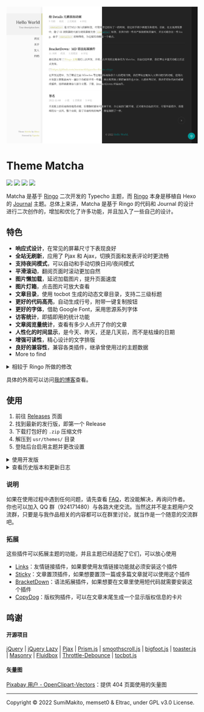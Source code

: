 ![](screenshot.png)

# Theme Matcha

<a href="https://typecho.org"><img src="https://img.shields.io/badge/typecho-1.2.0-brightgreen?style=flat-square"></a> 
<a href="LICENSE"><img src="https://img.shields.io/badge/license-GPL v3.0-blue.svg?style=flat-square"></a> 
<a href="#"><img src="https://img.shields.io/badge/made%20with-%E2%9D%A4-ff69b4.svg?style=flat-square"></a>
<a href="https://github.com/BigCoke233/matcha/releases"><img src="https://img.shields.io/github/v/release/BigCoke233/matcha?display_name=tag&style=flat-square"></a>


Matcha 是基于 [Ringo](https://github.com/memset0/typecho-theme-ringo) 二次开发的 Typecho 主题，而 [Ringo](https://github.com/memset0/typecho-theme-ringo) 本身是移植自 Hexo 的 [Journal](https://github.com/SumiMakito/hexo-theme-Journal) 主题。总体上来讲，Matcha 是基于 Ringo 的代码和 Journal 的设计进行二次创作的，增加和优化了许多功能，并且加入了一些自己的设计。

## 特色

- **响应式设计**，在常见的屏幕尺寸下表现良好
- **全站无刷新**，应用了 Pjax 和 Ajax，切换页面和发表评论时更流畅
- **支持夜间模式**，可以自动和手动切换日间/夜间模式
- **平滑滚动**，翻阅页面时滚动更加自然
- **图片懒加载**，延迟加载图片，提升页面速度
- **图片灯箱**，点击图片可放大查看
- **文章目录**，使用 tocbot 生成的动态文章目录，支持二三级标题
- **更好的代码高亮**，自动生成行号，附带一键复制按钮
- **更好的字体**，借助 Google Font，采用思源系列字体
- **访客统计**，即插即用的统计功能
- **文章阅览量统计**，查看有多少人点开了你的文章
- **人性化的时间显示**，是今天、昨天，还是几天前，而不是枯燥的日期
- **增强可读性**，精心设计的文字排版
- **良好的兼容性**，兼容各类插件，继承曾使用过的主题数据
- More to find

<details>
<summary>相较于 Ringo 所做的修改</summary>

- 整体设计上的改动
    - 主题的强调色从原来的棕褐色改为抹茶色
    - 将累赘的分页导航改为「上一页」和「下一页」的设计
    - 去除了页面中部分元素突兀的阴影
    - 页面字体采用「思源宋体」，并给站点标题加上了艺术字体
    - 删除了一些设置项，化繁为简
- 用户体验的提升
    - 增加了 Pjax 全站无刷新功能
	- 增加了 Ajax 评论无刷新功能
    - 页面滚动更加平滑
    - 完全重写了评论区的样式
    - 完全重写了返回顶部按钮
    - 完全重写了 404 页面
    - 替换 Highlight.js，使用更轻量级的 Prism.js
    - 自动检测文章中的链接是否是外部链接，如果是，则自动设置为`在新标签页打开`，并且在链接前加上明显的标识
	- 适配了一些插件以便拓展主题功能
	- 更人性化的时间显示
- 文章可读性提高
    - 使用 Pangu.php 在中英文之间自动用空格分隔
    - 使用 bigfoot.js 优化文章脚注的显示
    - 优化了文章内容的样式
    - 适配 BracketDown 插件，支持在文章中加入短代码
- 功能上的增加
	- 增加了友情链接页面，并支持友情链接乱序显示
	- 归档页面增加搜索功能，并兼容了 Pjax
	- 归档页面增加标签云显示
	- 显示代码行数，增加一键复制功能
- 优化文件结构，代码可读性提高
- 动画、各种组件的样式等细节上的调整
- 修复了一些原主题遗留的 bug
- ......

</details>

具体的外观可以访问[我的博客](https://blog.guhub.cn/)查看。

## 使用

1. 前往 [Releases](https://github.com/BigCoke233/matcha/releases) 页面
2. 找到最新的发行版，即第一个 Release
3. 下载打包好的 `.zip` 压缩文件
4. 解压到 `usr/themes/` 目录
5. 登陆后台启用主题并更改设置

<details>
<summary>使用开发版</summary>

1. 直接 `clone` 或者下载仓库 `main` 分支
2. 将文件夹重命名为 `matcha`
3. 将主题文件夹放入主题安装目录 `/usr/themes/`
4. 登陆后台启用主题并更改设置

</details>

<details>
<summary>查看历史版本和更新日志</summary>

所有版本的更新日志请查看 [change-log.md](change-log.md)。

Matcha 主题采用[语义化版本 2.0.0](https://semver.org/lang/zh-CN/) 标准发行版本号，所有 Releases 页面的发行版都遵循这一规范，除此之外，主题会为每一个次级版本命名来概述此次更新（当然并不重要）。开发版的语义化版本号，也就是 GitHub 仓库里没有被特别赋予版本号的的版本，为 `当前最新发行版版本号-alpha+最近一次 commit 的哈希码前七位`，例如[这一个 commit](https://github.com/BigCoke233/matcha/commit/1c32e661d5048530ec19df692f97ab8c1a895d4c)的版本号为 `1.0.0-alpha+3b87366`。

</details>

### 说明

如果在使用过程中遇到任何问题，请先查看 [FAQ](doc.md)，若没能解决，再询问作者。<br>
你也可以加入 QQ 群（924171480）与各路大佬交流。当然这并不是主题用户交流群，只要是与我作品相关的内容都可以在群里讨论，就当作是一个随意的交流群吧。

### 拓展

这些插件可以拓展主题的功能，并且主题已经适配了它们，可以放心使用

- [Links](http://www.imhan.com/archives/typecho_links_20141214/)：友情链接插件，如果要使用友情链接功能就必须安装这个插件
- [Sticky](https://github.com/jazzi/sticky-for-typecho)：文章置顶插件，如果想要置顶一篇或多篇文章就可以使用这个插件
- [BracketDown](https://github.com/BigCoke233/typecho-plugin-BracketDown)：语法拓展插件，如果想要在文章里使用短代码就需要安装这个插件
- [CopyDog](https://github.com/BigCoke233/typecho-plugin-CopyDog)：版权狗插件，可以在文章末尾生成一个显示版权信息的卡片

## 鸣谢

#### 开源项目

[jQuery](https://jquery.com/) | 
[jQuery Lazy](http://jquery.eisbehr.de/lazy/) |
[Pjax](https://github.com/defunkt/jquery-pjax) | 
[Prism.js](https://prismjs.com/) | 
[smoothscroll.js](https://www.smoothscroll.net/) | 
[bigfoot.js](http://bigfootjs.com/) | 
[toaster.js](https://github.com/bigcoke233/toaster.js) | 
[Masonry](https://github.com/desandro/masonry) | 
[Fluidbox](http://terrymun.github.io/Fluidbox/demo/index.html) | 
[Throttle-Debounce](https://benalman.com/projects/jquery-throttle-debounce-plugin/) | 
[tocbot.js](https://tscanlin.github.io/tocbot/)


#### 矢量图

[Pixabay 用户 - OpenClipart-Vectors](https://pixabay.com/zh/vectors/screaming-surprised-smiley-emotion-146426/)：提供 404 页面使用的矢量图

---

Copyright &copy; 2022 SumiMakito, memset0 & Eltrac, under GPL v3.0 License.
